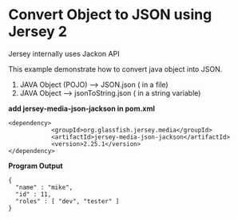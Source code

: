 Convert Object to JSON using Jersey 2
=====
Jersey internally uses Jackon API

This example demonstrate how to convert java object into JSON.
1) JAVA Object (POJO) --> JSON.json ( in a file)
2) JAVA Object --> jsonToString.json ( in a string variable)


**add jersey-media-json-jackson in pom.xml**

```
<dependency>
			<groupId>org.glassfish.jersey.media</groupId>
			<artifactId>jersey-media-json-jackson</artifactId>
			<version>2.25.1</version>
</dependency>

```

**Program Output**
```
{
  "name" : "mike",
  "id" : 11,
  "roles" : [ "dev", "tester" ]
}

```
